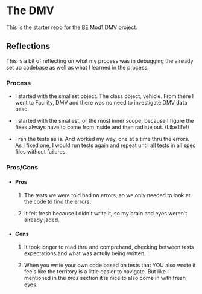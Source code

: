 # The DMV

This is the starter repo for the BE Mod1 DMV project.

## Reflections

This is a bit of reflecting on what my process was in debugging the already set up codebase as well as what I learned in the process.

### Process

- I started with the smallest object. The class object, vehicle. From there I went to Facility, DMV and there was no need to investigate DMV data base.

- I started with the smallest, or the most inner scope, because I figure the fixes always have to come from inside and then radiate out. (Like life!)

- I ran the tests as is. And worked my way, one at a time thru the errors. As I fixed one, I would run tests again and repeat until all tests in all spec files without failures.

### Pros/Cons

- #### Pros
  1. The tests we were told had no errors, so we only needed to look at the code to find the errors.

  2. It felt fresh because I didn't write it, so my brain and eyes weren't already jaded.

- #### Cons
  1. It took longer to read thru and comprehend, checking between tests expectations and what was actully being written.

  2. When you wrtie your own code based on tests that YOU also wrote it feels like the territory is a little easier to navigate. But like I mentioned in the *pros* section it is nice to also come in with fresh eyes.

